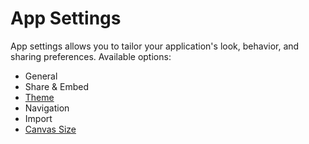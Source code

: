 # App Settings

App settings allows you to tailor your application's look, behavior, and sharing preferences. Available options:

* General
* Share & Embed
* [Theme](/core-concepts/building-ui/designing-an-application/app-theming)
* Navigation
* Import
* [Canvas Size](/core-concepts/building-ui/designing-an-application/application-layout)